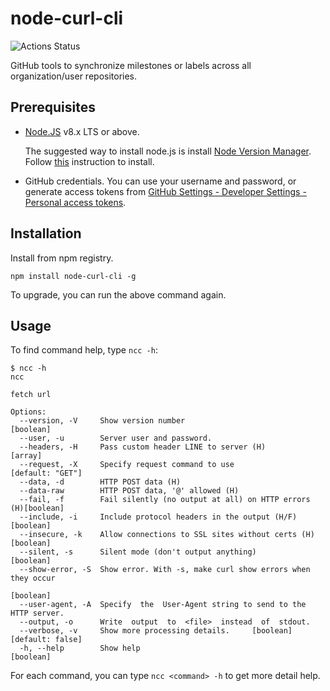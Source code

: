 # node-curl-cli

![Actions Status](https://github.com/jackjia-ibm/node-curl-cli/workflows/Build%20and%20Test/badge.svg)

GitHub tools to synchronize milestones or labels across all organization/user repositories.

## Prerequisites

- [Node.JS](https://nodejs.org/) v8.x LTS or above.

  The suggested way to install node.js is install [Node Version Manager](https://github.com/creationix/nvm). Follow [this](https://github.com/creationix/nvm#installation) instruction to install.

- GitHub credentials. You can use your username and password, or generate access tokens from [GitHub Settings - Developer Settings - Personal access tokens](https://github.com/settings/tokens).

## Installation

Install from npm registry.

```
npm install node-curl-cli -g
```

To upgrade, you can run the above command again.

## Usage

To find command help, type `ncc -h`:

```
$ ncc -h
ncc

fetch url

Options:
  --version, -V     Show version number                                [boolean]
  --user, -u        Server user and password.
  --headers, -H     Pass custom header LINE to server (H)                [array]
  --request, -X     Specify request command to use              [default: "GET"]
  --data, -d        HTTP POST data (H)
  --data-raw        HTTP POST data, '@' allowed (H)
  --fail, -f        Fail silently (no output at all) on HTTP errors (H)[boolean]
  --include, -i     Include protocol headers in the output (H/F)       [boolean]
  --insecure, -k    Allow connections to SSL sites without certs (H)   [boolean]
  --silent, -s      Silent mode (don't output anything)                [boolean]
  --show-error, -S  Show error. With -s, make curl show errors when they occur
                                                                       [boolean]
  --user-agent, -A  Specify  the  User-Agent string to send to the HTTP server.
  --output, -o      Write  output  to  <file>  instead  of  stdout.
  --verbose, -v     Show more processing details.     [boolean] [default: false]
  -h, --help        Show help                                          [boolean]
```

For each command, you can type `ncc <command> -h` to get more detail help.
